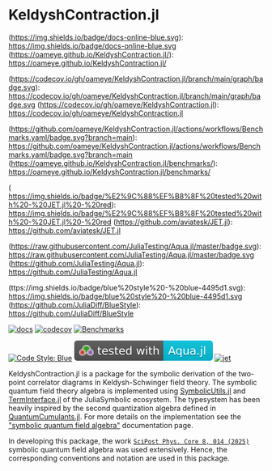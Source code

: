 # KeldyshContraction.jl

(https://img.shields.io/badge/docs-online-blue.svg): https://img.shields.io/badge/docs-online-blue.svg
(https://oameye.github.io/KeldyshContraction.jl/): https://oameye.github.io/KeldyshContraction.jl/

(https://codecov.io/gh/oameye/KeldyshContraction.jl/branch/main/graph/badge.svg): https://codecov.io/gh/oameye/KeldyshContraction.jl/branch/main/graph/badge.svg
(https://codecov.io/gh/oameye/KeldyshContraction.jl): https://codecov.io/gh/oameye/KeldyshContraction.jl

(https://github.com/oameye/KeldyshContraction.jl/actions/workflows/Benchmarks.yaml/badge.svg?branch=main): https://github.com/oameye/KeldyshContraction.jl/actions/workflows/Benchmarks.yaml/badge.svg?branch=main
(https://oameye.github.io/KeldyshContraction.jl/benchmarks/): https://oameye.github.io/KeldyshContraction.jl/benchmarks/

( https://img.shields.io/badge/%E2%9C%88%EF%B8%8F%20tested%20with%20-%20JET.jl%20-%20red): https://img.shields.io/badge/%E2%9C%88%EF%B8%8F%20tested%20with%20-%20JET.jl%20-%20red
(https://github.com/aviatesk/JET.jl): https://github.com/aviatesk/JET.jl

(https://raw.githubusercontent.com/JuliaTesting/Aqua.jl/master/badge.svg): https://raw.githubusercontent.com/JuliaTesting/Aqua.jl/master/badge.svg
(https://github.com/JuliaTesting/Aqua.jl): https://github.com/JuliaTesting/Aqua.jl

(ttps://img.shields.io/badge/blue%20style%20-%20blue-4495d1.svg): https://img.shields.io/badge/blue%20style%20-%20blue-4495d1.svg
(https://github.com/JuliaDiff/BlueStyle): https://github.com/JuliaDiff/BlueStyle

[![docs](https://img.shields.io/badge/docs-online-blue.svg)](https://oameye.github.io/KeldyshContraction.jl/)
[![codecov](https://codecov.io/gh/oameye/KeldyshContraction.jl/branch/main/graph/badge.svg)](https://codecov.io/gh/oameye/KeldyshContraction.jl)
[![Benchmarks](https://github.com/oameye/KeldyshContraction.jl/actions/workflows/Benchmarks.yaml/badge.svg?branch=main)](https://oameye.github.io/KeldyshContraction.jl/benchmarks/)

[![Code Style: Blue](ttps://img.shields.io/badge/blue%20style%20-%20blue-4495d1.svg)](https://github.com/JuliaDiff/BlueStyle)
[![Aqua QA](https://raw.githubusercontent.com/JuliaTesting/Aqua.jl/master/badge.svg)](https://github.com/JuliaTesting/Aqua.jl)
[![jet]( https://img.shields.io/badge/%E2%9C%88%EF%B8%8F%20tested%20with%20-%20JET.jl%20-%20red)](https://github.com/aviatesk/JET.jl)

KeldyshContraction.jl is a package for the symbolic derivation of the two-point correlator diagrams in Keldysh-Schwinger field theory. The symbolic quantum field theory algebra is implemented using [SymbolicUtils.jl](https://github.com/JuliaSymbolics/SymbolicUtils.jl) and [TermInterface.jl](https://github.com/JuliaSymbolics/TermInterface.jl/) of the JuliaSymbolic ecosystem. The typesystem has been heavily inspired by the second quantization algebra defined in [QuantumCumulants.jl](https://github.com/qojulia/QuantumCumulants.jl). For more details on the implementation see the ["symbolic quantum field algebra"](https://oameye.github.io/KeldyshContraction.jl/dev/typesystem/) documentation page.

In developing this package, the work [`SciPost Phys. Core 8, 014 (2025)`](https://doi.org/10.21468/SciPostPhysCore.8.1.014) symbolic quantum field algebra was used extensively. Hence, the corresponding conventions and notation are used in this package.

